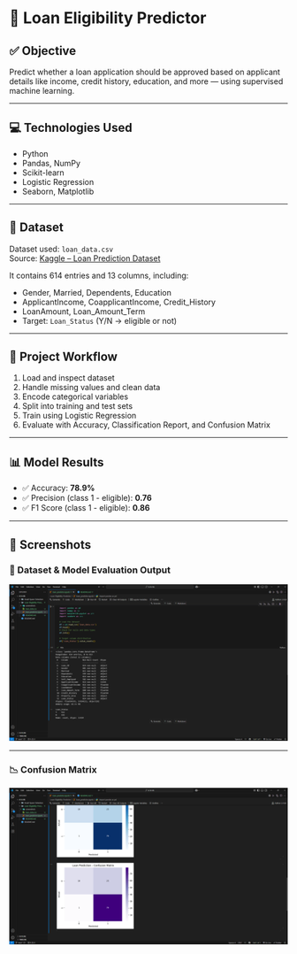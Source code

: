 # 🏦 Loan Eligibility Predictor

## ✅ Objective
Predict whether a loan application should be approved based on applicant details like income, credit history, education, and more — using supervised machine learning.

---

## 💻 Technologies Used
- Python
- Pandas, NumPy
- Scikit-learn
- Logistic Regression
- Seaborn, Matplotlib

---

## 📁 Dataset
Dataset used: `loan_data.csv`  
Source: [Kaggle – Loan Prediction Dataset](https://www.kaggle.com/datasets/altruistdelhite04/loan-prediction-problem-dataset)

It contains 614 entries and 13 columns, including:
- Gender, Married, Dependents, Education
- ApplicantIncome, CoapplicantIncome, Credit_History
- LoanAmount, Loan_Amount_Term
- Target: `Loan_Status` (Y/N → eligible or not)

---

## 🔧 Project Workflow
1. Load and inspect dataset
2. Handle missing values and clean data
3. Encode categorical variables
4. Split into training and test sets
5. Train using Logistic Regression
6. Evaluate with Accuracy, Classification Report, and Confusion Matrix

---

## 📊 Model Results

- ✅ Accuracy: **78.9%**
- ✅ Precision (class 1 - eligible): **0.76**
- ✅ F1 Score (class 1 - eligible): **0.86**

---

## 📸 Screenshots

### 🧾 Dataset & Model Evaluation Output

![Dataset & Metrics](./screenshots/01_dataset_and_metrics.png)

---

### 📉 Confusion Matrix

![Confusion Matrix](./screenshots/02_confusion_matrix.png)